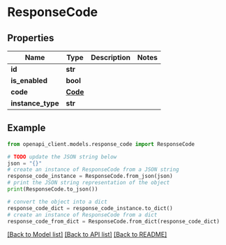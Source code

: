# ResponseCode


## Properties

Name | Type | Description | Notes
------------ | ------------- | ------------- | -------------
**id** | **str** |  | 
**is_enabled** | **bool** |  | 
**code** | [**Code**](Code.md) |  | 
**instance_type** | **str** |  | 

## Example

```python
from openapi_client.models.response_code import ResponseCode

# TODO update the JSON string below
json = "{}"
# create an instance of ResponseCode from a JSON string
response_code_instance = ResponseCode.from_json(json)
# print the JSON string representation of the object
print(ResponseCode.to_json())

# convert the object into a dict
response_code_dict = response_code_instance.to_dict()
# create an instance of ResponseCode from a dict
response_code_from_dict = ResponseCode.from_dict(response_code_dict)
```
[[Back to Model list]](../README.md#documentation-for-models) [[Back to API list]](../README.md#documentation-for-api-endpoints) [[Back to README]](../README.md)



